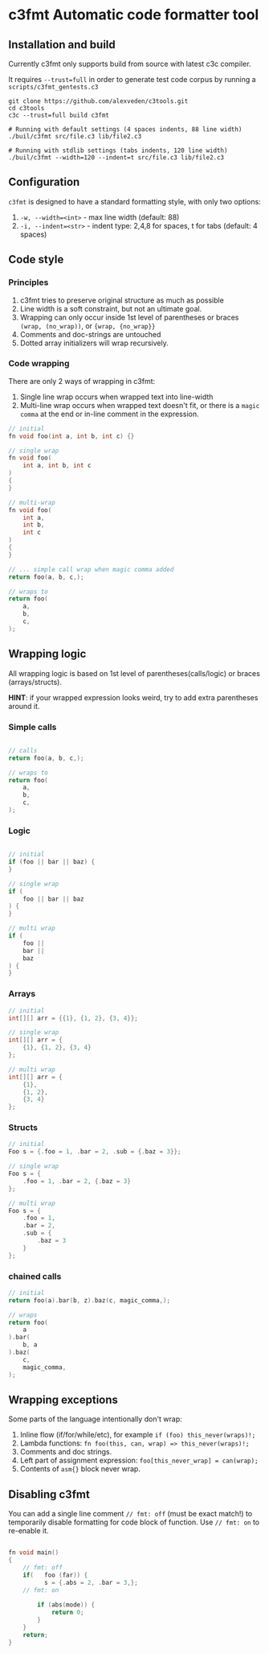 # c3fmt Automatic code formatter tool

## Installation and build

Currently c3fmt only supports build from source with latest c3c compiler.

It requires `--trust=full` in order to generate test code corpus by running a `scripts/c3fmt_gentests.c3`

```
git clone https://github.com/alexveden/c3tools.git
cd c3tools
c3c --trust=full build c3fmt

# Running with default settings (4 spaces indents, 88 line width)
./buil/c3fmt src/file.c3 lib/file2.c3

# Running with stdlib settings (tabs indents, 120 line width)
./buil/c3fmt --width=120 --indent=t src/file.c3 lib/file2.c3
```

## Configuration

`c3fmt` is designed to have a standard formatting style, with only two options:
1. `-w, --width=<int>` - max line width (default: 88)
2. `-i, --indent=<str>` - indent type: 2,4,8 for spaces, t for tabs (default: 4 spaces)


## Code style

### Principles
1. c3fmt tries to preserve original structure as much as possible
2. Line width is a soft constraint, but not an ultimate goal.
3. Wrapping can only occur inside 1st level of parentheses or braces `(wrap, (no_wrap))`, or `{wrap, {no_wrap}}`
4. Comments and doc-strings are untouched
5. Dotted array initializers will wrap recursively.

### Code wrapping

There are only 2 ways of wrapping in c3fmt:

1. Single line wrap occurs when wrapped text into line-width
2. Multi-line wrap occurs when wrapped text doesn't fit, or there is a `magic comma` at the end or in-line comment in the expression.
```c
// initial
fn void foo(int a, int b, int c) {}

// single wrap
fn void foo(
    int a, int b, int c
) 
{
}

// multi-wrap
fn void foo(
    int a,
    int b, 
    int c
) 
{
}

// ... simple call wrap when magic comma added
return foo(a, b, c,);

// wraps to
return foo(
    a, 
    b,
    c,
);

```

## Wrapping logic

All wrapping logic is based on 1st level of parentheses(calls/logic) or braces (arrays/structs).

**HINT**: if your wrapped expression looks weird, try to add extra parentheses around it.

### Simple calls
```c

// calls
return foo(a, b, c,);

// wraps to
return foo(
    a, 
    b,
    c,
);
```
### Logic

```c

// initial
if (foo || bar || baz) {
}

// single wrap
if (
    foo || bar || baz
) {
}

// multi wrap
if (
    foo ||
    bar ||
    baz
) {
}

```

### Arrays 
```c
// initial
int[][] arr = {{1}, {1, 2}, {3, 4}};

// single wrap
int[][] arr = {
    {1}, {1, 2}, {3, 4} 
};

// multi wrap
int[][] arr = {
    {1}, 
    {1, 2}, 
    {3, 4} 
};
```

### Structs
```c
// initial
Foo s = {.foo = 1, .bar = 2, .sub = {.baz = 3}};

// single wrap
Foo s = {
    .foo = 1, .bar = 2, {.baz = 3}
};

// multi wrap
Foo s = {
    .foo = 1,
    .bar = 2,
    .sub = {
        .baz = 3
    }
};
```

### chained calls
```c
// initial
return foo(a).bar(b, z).baz(c, magic_comma,);

// wraps
return foo(
    a
).bar(
    b, a
).baz(
    c,
    magic_comma,
);

```

## Wrapping exceptions

Some parts of the language intentionally don't wrap:
1. Inline flow (if/for/while/etc), for example `if (foo) this_never(wraps)!;`
2. Lambda functions: `fn foo(this, can, wrap) => this_never(wraps)!;`
3. Comments and doc strings.
4. Left part of assignment expression: `foo[this_never_wrap] = can(wrap);`
5. Contents of `asm{}` block never wrap.


## Disabling c3fmt
You can add a single line comment `// fmt: off` (must be exact match!) to temporarily disable formatting for code block of function. Use `// fmt: on` to re-enable it.

```c

fn void main()
{
    // fmt: off
    if(   foo (far)) {
          s = {.abs = 2, .bar = 3,};
    // fmt: on
        
        if (abs(mode)) {
            return 0;
        }
    }
    return;
}
```
